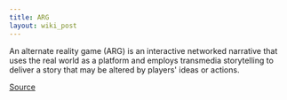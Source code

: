 ```yaml
---
title: ARG
layout: wiki_post
---
```

An alternate reality game (ARG) is an interactive networked narrative that uses the real world as a platform and employs transmedia storytelling to deliver a story that may be altered by players' ideas or actions.

[Source](https://en.wikipedia.org/wiki/Alternate_reality_game)
